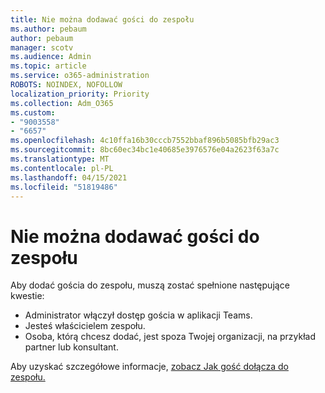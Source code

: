 ```yaml
---
title: Nie można dodawać gości do zespołu
ms.author: pebaum
author: pebaum
manager: scotv
ms.audience: Admin
ms.topic: article
ms.service: o365-administration
ROBOTS: NOINDEX, NOFOLLOW
localization_priority: Priority
ms.collection: Adm_O365
ms.custom:
- "9003558"
- "6657"
ms.openlocfilehash: 4c10ffa16b30cccb7552bbaf896b5085bfb29ac3
ms.sourcegitcommit: 8bc60ec34bc1e40685e3976576e04a2623f63a7c
ms.translationtype: MT
ms.contentlocale: pl-PL
ms.lasthandoff: 04/15/2021
ms.locfileid: "51819486"
---
```

# <a name="cant-add-guests-to-a-team"></a>Nie można dodawać gości do zespołu

Aby dodać gościa do zespołu, muszą zostać spełnione następujące kwestie:  

- Administrator włączył dostęp gościa w aplikacji Teams.
- Jesteś właścicielem zespołu.
- Osoba, którą chcesz dodać, jest spoza Twojej organizacji, na przykład partner lub konsultant.

Aby uzyskać szczegółowe informacje, [zobacz Jak gość dołącza do zespołu.](https://docs.microsoft.com/MicrosoftTeams/guest-joins)